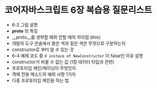 # 코어자바스크립트 6장 복습용 질문리스트

- 6-2 그림 설명
- __proto__ 의 특징
- __proto__를 생략할 때와 안할 때의 차이점 (this)
- 개발자 도구 콘솔에서 옅은 색과 짙은 색은 무엇으로 구분하는지
- constructor로 부터 알 수 있는 것
- 6-4 예제 코드 중 `d instace of NewConstructor` 이 false인 이유 설명
- constructor가 바꿀 수 없는 값 (1장 데이터 타입과 관련)
- 프로토타입 체인/체이닝이 무엇인지
- 객체 전용 메소드의 예외 사항 1가지
- 다중 프로토타입 체인을 하는 법